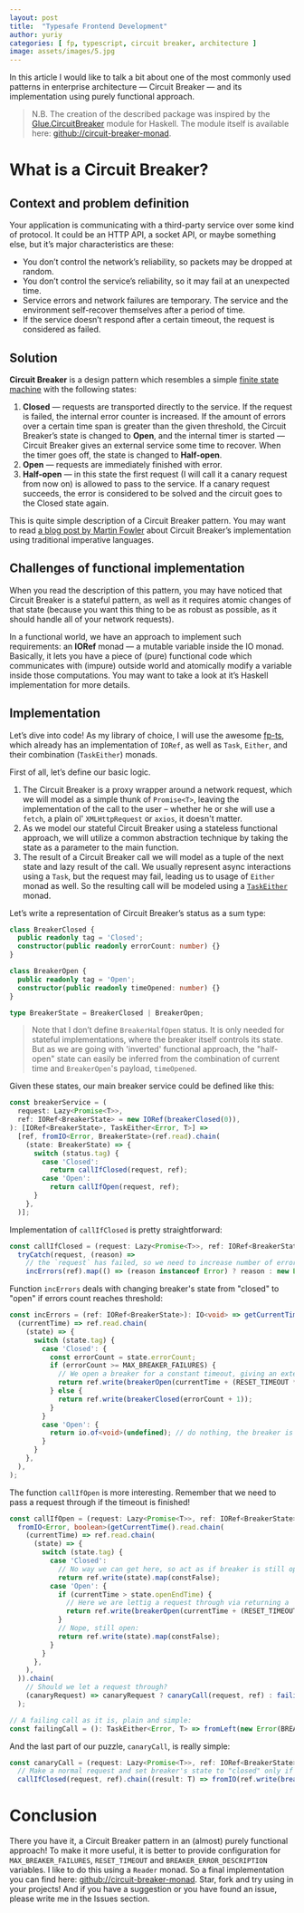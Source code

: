 ```yaml
---
layout: post
title:  "Typesafe Frontend Development"
author: yuriy
categories: [ fp, typescript, circuit breaker, architecture ]
image: assets/images/5.jpg
---
```


In this article  I would like to talk a bit about one of the most commonly used patterns in enterprise architecture — Circuit Breaker — and its implementation using purely functional approach.

<!--more-->

> N.B. The creation of the described package was inspired by the [Glue.CircuitBreaker](https://hackage.haskell.org/package/glue-core-0.4.2/docs/Glue-CircuitBreaker.html) module for Haskell. The module itself is available here: [github://circuit-breaker-monad](https://github.com/YBogomolov/circuit-breaker-monad).

# What is a Circuit Breaker?

## Context and problem definition

Your application is communicating with a third-party service over some kind of protocol. It could be an HTTP API, a socket API, or maybe something else, but it’s major characteristics are these:
- You don’t control the network’s reliability, so packets may be dropped at random.
- You don’t control the service’s reliability, so it may fail at an unexpected time.
- Service errors and network failures are temporary. The service and the environment self-recover themselves after a period of time.
- If the service doesn’t respond after a certain timeout, the request is considered as failed.

## Solution

**Circuit Breaker** is a design pattern which resembles a simple [finite state machine](https://en.wikipedia.org/wiki/Finite-state_machine) with the following states:

1. **Closed** — requests are transported directly to the service. If the request is failed, the internal error counter is increased. If the amount of errors over a certain time span is greater than the given threshold, the Circuit Breaker’s state is changed to **Open**, and the internal timer is started — Circuit Breaker gives an external service some time to recover. When the timer goes off, the state is changed to **Half-open**.
2. **Open** — requests are immediately finished with error.
3. **Half-open** — in this state the first request (I will call it a canary request from now on) is allowed to pass to the service. If a canary request succeeds, the error is considered to be solved and the circuit goes to the Closed state again.

This is quite simple description of a Circuit Breaker pattern. You may want to read [a blog post by Martin Fowler](https://martinfowler.com/bliki/CircuitBreaker.html) about Circuit Breaker’s implementation using traditional imperative languages.

## Challenges of functional implementation

When you read the description of this pattern, you may have noticed that Circuit Breaker is a stateful pattern, as well as it requires atomic changes of that state (because you want this thing to be as robust as possible, as it should handle all of your network requests).

In a functional world, we have an approach to implement such requirements: an **IORef** monad — a mutable variable inside the IO monad. Basically, it lets you have a piece of (pure) functional code which communicates with (impure) outside world and atomically modify a variable inside those computations. You may want to take a look at it’s Haskell implementation for more details.

## Implementation

Let’s dive into code! As my library of choice, I will use the awesome [fp-ts](https://github.com/gcanti/fp-ts), which already has an implementation of `IORef`, as well as `Task`, `Either`, and their combination (`TaskEither`) monads.

First of all, let’s define our basic logic.

1. The Circuit Breaker is a proxy wrapper around a network request, which we will model as a simple thunk of `Promise<T>`, leaving the implementation of the call to the user – whether he or she will use a `fetch`, a plain ol' `XMLHttpRequest` or `axios`, it doesn't matter.
2. As we model our stateful Circuit Breaker using a stateless functional approach, we will utilize a common abstraction technique by taking the state as a parameter to the main function.
3. The result of a Circuit Breaker call we will model as a tuple of the next state and lazy result of the call. We usually represent async interactions using a `Task`, but the request may fail, leading us to usage of `Either` monad as well. So the resulting call will be modeled using a [`TaskEither`](https://github.com/gcanti/fp-ts/blob/master/docs/modules/TaskEither.ts.md) monad.

Let’s write a representation of Circuit Breaker’s status as a sum type:

```typescript
class BreakerClosed {
  public readonly tag = 'Closed';
  constructor(public readonly errorCount: number) {}
}

class BreakerOpen {
  public readonly tag = 'Open';
  constructor(public readonly timeOpened: number) {}
}

type BreakerState = BreakerClosed | BreakerOpen;
```

> Note that I don’t define `BreakerHalfOpen` status. It is only needed for stateful implementations, where the breaker itself controls its state. But as we are going with 'inverted' functional approach, the "half-open" state can easily be inferred from the combination of current time and `BreakerOpen`'s payload, `timeOpened`.

Given these states, our main breaker service could be defined like this:

```typescript
const breakerService = (
  request: Lazy<Promise<T>>,
  ref: IORef<BreakerState> = new IORef(breakerClosed(0)),
): [IORef<BreakerState>, TaskEither<Error, T>] =>
  [ref, fromIO<Error, BreakerState>(ref.read).chain(
    (state: BreakerState) => {
      switch (status.tag) {
        case 'Closed':
          return callIfClosed(request, ref);
        case 'Open':
          return callIfOpen(request, ref);
      }
    },
  )];
```

Implementation of `callIfClosed` is pretty straightforward:

```typescript
const callIfClosed = (request: Lazy<Promise<T>>, ref: IORef<BreakerState>): TaskEither<Error, T> =>
  tryCatch(request, (reason) =>
    // the `request` has failed, so we need to increase number of errors in breaker's state and return an error to the user:
    incErrors(ref).map(() => (reason instanceof Error) ? reason : new Error(String(rea
```

Function `incErrors` deals with changing breaker's state from "closed" to "open" if errors count reaches threshold:

```typescript
const incErrors = (ref: IORef<BreakerState>): IO<void> => getCurrentTime().read.chain(
  (currentTime) => ref.read.chain(
    (state) => {
      switch (state.tag) {
        case 'Closed': {
          const errorCount = state.errorCount;
          if (errorCount >= MAX_BREAKER_FAILURES) {
            // We open a breaker for a constant timeout, giving an external service a chance to recover:
            return ref.write(breakerOpen(currentTime + (RESET_TIMEOUT * 1000)));
          } else {
            return ref.write(breakerClosed(errorCount + 1));
          }
        }
        case 'Open': {
          return io.of<void>(undefined); // do nothing, the breaker is already open ¯\_(ツ)_/¯
        }
      }
    },
  ),
);
```

The function `callIfOpen` is more interesting. Remember that we need to pass a request through if the timeout is finished!

```typescript
const callIfOpen = (request: Lazy<Promise<T>>, ref: IORef<BreakerState>): TaskEither<Error, T> =>
  fromIO<Error, boolean>(getCurrentTime().read.chain(
    (currentTime) => ref.read.chain(
      (state) => {
        switch (state.tag) {
          case 'Closed':
            // No way we can get here, so act as if breaker is still open:
            return ref.write(state).map(constFalse);
          case 'Open': {
            if (currentTime > state.openEndTime) {
              // Here we are lettig a request through via returning a `true` as `canaryRequest` result:
              return ref.write(breakerOpen(currentTime + (RESET_TIMEOUT * 1000))).map(constTrue);
            }
            // Nope, still open:
            return ref.write(state).map(constFalse);
          }
        }
      },
    ),
  )).chain(
    // Should we let a request through?
    (canaryRequest) => canaryRequest ? canaryCall(request, ref) : failingCall(),
  );

// A failing call as it is, plain and simple:
const failingCall = (): TaskEither<Error, T> => fromLeft(new Error(BREAKER_ERROR_DESCRIPTION));
```

And the last part of our puzzle, `canaryCall`, is really simple:

```typescript
const canaryCall = (request: Lazy<Promise<T>>, ref: IORef<BreakerState>): TaskEither<Error, T> =>
  // Make a normal request and set breaker's state to "closed" only if the request succedes:
  callIfClosed(request, ref).chain((result: T) => fromIO(ref.write(breakerClosed(0)).chain(() => io.of(result))));
```

# Conclusion

There you have it, a Circuit Breaker pattern in an (almost) purely functional approach! To make it more useful, it is better to provide configuration for `MAX_BREAKER_FAILURES`, `RESET_TIMEOUT` and `BREAKER_ERROR_DESCRIPTION` variables. I like to do this using a `Reader` monad. So a final implementation you can find here: [github://circuit-breaker-monad](https://github.com/YBogomolov/circuit-breaker-monad). Star, fork and try using in your projects! And if you have a suggestion or you have found an issue, please write me in the Issues section.
